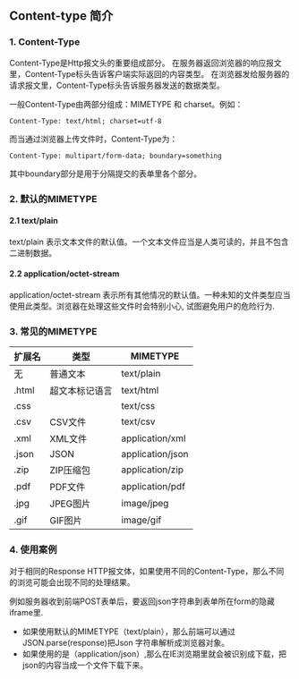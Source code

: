 ## Content-type 简介

### 1. Content-Type

Content-Type是Http报文头的重要组成部分。
在服务器返回浏览器的响应报文里，Content-Type标头告诉客户端实际返回的内容类型。
在浏览器发给服务器的请求报文里，Content-Type标头告诉服务器发送的数据类型。

一般Content-Type由两部分组成：MIMETYPE 和 charset。例如：

`Content-Type: text/html; charset=utf-8`

而当通过浏览器上传文件时，Content-Type为：

`Content-Type: multipart/form-data; boundary=something`

其中boundary部分是用于分隔提交的表单里各个部分。

### 2. 默认的MIMETYPE

#### 2.1 text/plain 
text/plain 表示文本文件的默认值。一个文本文件应当是人类可读的，并且不包含二进制数据。

#### 2.2 application/octet-stream 
application/octet-stream 表示所有其他情况的默认值。一种未知的文件类型应当使用此类型。浏览器在处理这些文件时会特别小心, 试图避免用户的危险行为.

### 3. 常见的MIMETYPE 

|扩展名|类型|MIMETYPE|
|----|----|----|
|无|普通文本|text/plain|
|.html|超文本标记语言|text/html|
|.css||text/css|
|.csv|CSV文件|text/csv|
|.xml|XML文件|application/xml|
|.json|JSON|application/json|
|.zip|ZIP压缩包|application/zip|
|.pdf|PDF文件|application/pdf|
|.jpg|JPEG图片|image/jpeg|
|.gif|GIF图片|image/gif|

### 4. 使用案例

对于相同的Response HTTP报文体，如果使用不同的Content-Type，那么不同的浏览可能会出现不同的处理结果。

例如服务器收到前端POST表单后，要返回json字符串到表单所在form的隐藏iframe里.

* 如果使用默认的MIMETYPE（text/plain），那么前端可以通过JSON.parse(response)把Json 字符串解析成浏览器对象。
* 如果使用的是（application/json）,那么在IE浏览期里就会被识别成下载，把json的内容当成一个文件下载下来。





